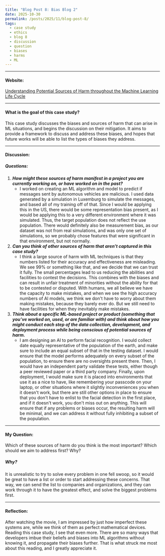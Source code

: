 ```yaml
---
title: "Blog Post 8: Bias Blog 2"
date: 2025-10-30
permalink: /posts/2025/11/blog-post-8/
tags:
  - case study
  - ethics
  - blog 8
  - discussion
  - question
  - biases
  - harms
  - ML
---
```


_____

#### Website:
[Understanding Potential Sources of Harm throughout the Machine Learning Life Cycle](https://mit-serc.pubpub.org/pub/potential-sources-of-harm-throughout-the-machine-learning-life-cycle/release/2)


---
#### What is the goal of this case study?
This case study discusses the biases and sources of harm that can arise in ML situations, and begins the discussion on their mitigation. It aims to provide a framework to discuss and address these biases, and hopes that future works will be able to list the types of biases they address. 

---
#### Discussion:

##### Questions:
1. ***How might these sources of harm manifest in a project you are currently working on, or have worked on in the past?***
	- I worked on creating an ML algorithm and model to predict if messages sent by autonomous vehicles are malicious. I used data generated by a simulation in Luxemburg to simulate the messages, and based all of my training off of that. Since I would be applying this in the US, there would be some representation bias present, as I would be applying this to a very different environment where it was simulated. Thus, the target population does not reflect the use population. There would definitely also be measurement bias, as our dataset was not from real simulations, and was only one set of simulations, so we probably chose features that were significant in that environment, but not normally.
2. ***Can you think of other sources of harm that aren’t captured in this case study?***
	- I think a large source of harm with ML techniques is that they numbers listed for their accuracy and effectiveness are misleading. We see 99% or something like that, and we decide that we can trust it fully. The small percentages lead to us reducing the abilities and facilities to contest the decisions. This combines with the biases and can result in unfair treatment of minorities without the ability for that to be contested or disputed. With humans, we all believe we have the capacity to make mistakes, and when we see the high accuracy numbers of AI models, we think we don't have to worry about them making mistakes, because they barely ever do. But we still need to have facilities for when they inevitably make mistakes. 
3. ***Think about a specific ML-based project or product (something that you’ve worked on, used, or are familiar with) and think about how you might conduct each step of the data collection, development, and deployment process while being conscious of potential sources of harm.***
	- I am designing an AI to perform facial recognition. I would collect date equally representative of the population of the earth, and make sure to include an equal subset of that in the testing dataset. I would ensure that the model performs adequately on every subset of the population, to ensure there are no oversights present there. Then, I would have an independent party validate these tests, either though a peer reviewed paper or a third party company. Finally, upon deployment, I would make sure it is placed into environments that use it as a nice to have, like remembering your passcode on your laptop, or other situations where it slightly inconveniences you when it doesn't work, but there are still other options in place to ensure that you don't have to enlist to the facial detection in the first place, and if it doesn't work, you don't miss out on anything. This will ensure that if any problems or biases occur, the resulting harm will be minimal, and we can address it without fully inhibiting a subset of the population.

---
#### My Question:
Which of these sources of harm do you think is the most important? Which should we aim to address first? Why?


##### Why?
It is unrealistic to try to solve every problem in one fell swoop, so it would be great to have a list or order to start addressing these concerns. That way, we can send the list to companies and organizations, and they can work through it to have the greatest effect, and solve the biggest problems first.

---
#### Reflection:
After watching the movie, I am impressed by just how imperfect these systems are, while we think of them as perfect mathematical devices. Reading this case study, I see that even more. There are so many ways that developers imbue their beliefs and biases into ML algorithms without knowing it, and propagate their biases further. That is what struck me most about this reading, and I greatly appreciate it. 
